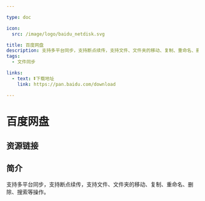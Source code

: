 ```yaml
---

type: doc

icon:
  src: /image/logo/baidu_netdisk.svg

title: 百度网盘
description: 支持多平台同步，支持断点续传，支持文件、文件夹的移动、复制、重命名、删除、搜索等操作。
tags:
  - 文件同步

links:
  - text: ⏬下载地址
    link: https://pan.baidu.com/download

---
```


<ShowLogo />

# 百度网盘

<ShowTags />

<ShowBreadcrumb />

## 资源链接

<ShowLinks />

## 简介

支持多平台同步，支持断点续传，支持文件、文件夹的移动、复制、重命名、删除、搜索等操作。
